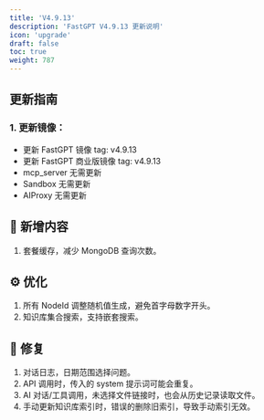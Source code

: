 ```yaml
---
title: 'V4.9.13'
description: 'FastGPT V4.9.13 更新说明'
icon: 'upgrade'
draft: false
toc: true
weight: 787
---
```


## 更新指南

### 1. 更新镜像：

- 更新 FastGPT 镜像 tag: v4.9.13
- 更新 FastGPT 商业版镜像 tag: v4.9.13
- mcp_server 无需更新
- Sandbox 无需更新
- AIProxy 无需更新


## 🚀 新增内容

1. 套餐缓存，减少 MongoDB 查询次数。

## ⚙️ 优化

1. 所有 NodeId 调整随机值生成，避免首字母数字开头。
2. 知识库集合搜索，支持嵌套搜索。

## 🐛 修复

1. 对话日志，日期范围选择问题。
2. API 调用时，传入的 system 提示词可能会重复。
3. AI 对话/工具调用，未选择文件链接时，也会从历史记录读取文件。
4. 手动更新知识库索引时，错误的删除旧索引，导致手动索引无效。